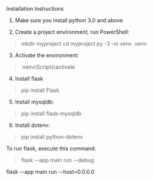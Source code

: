 Installation Instructions

1. Make sure you install python 3.0 and above

2. Create a project environment, run PowerShell:
> mkdir myproject
> cd myproject
> py -3 -m venv .venv

3. Activate the environment:
> .venv\Scripts\activate

4. Install flask
> pip install Flask

5. Install mysqldb:
> pip install flask-mysqldb

6. Install dotenv:
> pip install python-dotenv


To run flask, execute this command:
> flask --app main run --debug

flask --app main run --host=0.0.0.0